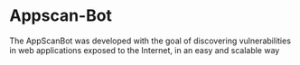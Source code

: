 # Appscan-Bot
The AppScanBot was developed with the goal of discovering vulnerabilities in web applications exposed to the Internet, in an easy and scalable way
